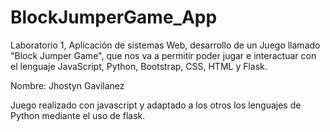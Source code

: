# BlockJumperGame_App
Laboratorio 1, Aplicación de sistemas Web, desarrollo de un Juego llamado "Block Jumper Game", que nos va a permitir poder
jugar e interactuar con el lenguaje JavaScript, Python, Bootstrap, CSS, HTML y Flask.

Nombre: Jhostyn Gavilanez

Juego realizado con javascript y adaptado a los otros los lenguajes de Python mediante el uso de flask. 


